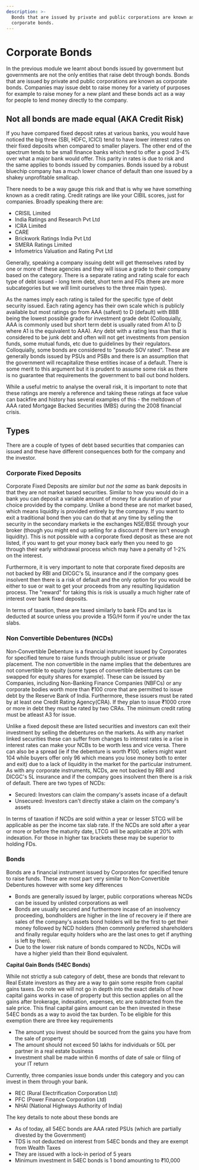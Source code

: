 ```yaml
---
description: >-
  Bonds that are issued by private and public corporations are known as
  corporate bonds.
---
```


# Corporate Bonds

In the previous module we learnt about bonds issued by government but governments are not the only entities that raise debt through bonds. Bonds that are issued by private and public corporations are known as corporate bonds. Companies may issue debt to raise money for a variety of purposes for example to raise money for a new plant and these bonds act as a way for people to lend money directly to the company.

## Not all bonds are made equal \(AKA Credit Risk\)

If you have compared fixed deposit rates at various banks, you would have noticed the big three \(SBI, HDFC, ICICI\) tend to have lower interest rates on their fixed deposits when compared to smaller players. The other end of the spectrum tends to be small finance banks which tend to offer a good 3-4% over what a major bank would offer. This parity in rates is due to risk and the same applies to bonds issued by companies. Bonds issued by a robust bluechip company has a much lower chance of default than one issued by a shakey unprofitable smallcap.

There needs to be a way gauge this risk and that is why we have something known as a credit rating. Credit ratings are like your CIBIL scores, just for companies. Broadly speaking there are:

* CRISIL Limited
* India Ratings and Research Pvt Ltd
* ICRA Limited
* CARE
* Brickwork Ratings India Pvt Ltd
* SMERA Ratings Limited
* Infometrics Valuation and Rating Pvt Ltd

Generally, speaking a company issuing debt will get themselves rated by one or more of these agencies and they will issue a grade to their company based on the category. There is a separate rating and rating scale for each type of debt issued - long term debt, short term and FDs \(there are more subcategories but we will limit ourselves to the three main types\).

As the names imply each rating is tailed for the specific type of debt security issued. Each rating agency has their own scale which is publicly available but most ratings go from AAA \(safest\) to D \(default\) with BBB being the lowest possible grade for investment grade debt \(Colloquially, AAA is commonly used but short term debt is usually rated from A1 to D where A1 is the equivalent to AAA\). Any debt with a rating less than that is considered to be junk debt and often will not get investments from pension funds, some mutual funds, etc due to guidelines by their regulators. Colloquially, some bonds are considered to "pseudo SOV rated". These are generally bonds issued by PSUs and PSBs and there is an assumption that the government will recapitalize these entities incase of a default. There is some merit to this argument but it is prudent to assume some risk as there is no guarantee that requirements the government to bail out bond holders.

While a useful metric to analyse the overall risk, it is important to note that these ratings are merely a reference and taking these ratings at face value can backfire and history has several examples of this - the meltdown of AAA rated Mortgage Backed Securities \(MBS\) during the 2008 financial crisis.

## Types

There are a couple of types of debt based securities that companies can issued and these have different consequences both for the company and the investor.

### Corporate Fixed Deposits

Corporate Fixed Deposits are _similar but not the same_ as bank deposits in that they are not market based securities. Similar to how you would do in a bank you can deposit a variable amount of money for a duration of your choice provided by the company. Unlike a bond these are not market based, which means liquidity is provided entirely by the company. If you want to exit a traditional bond then you can do that at any time by selling the security in the secondary markets ie the exchanges NSE/BSE through your broker \(though you might end up selling for a discount if there isn't enough liquidity\). This is not possible with a corporate fixed deposit as these are not listed, if you want to get your money back early then you need to go through their early withdrawal process which may have a penalty of 1-2% on the interest.

Furthermore, it is very important to note that corporate fixed deposits are not backed by RBI and DICGC's 5L insurance and if the company goes insolvent then there is a risk of default and the only option for you would be either to sue or wait to get your proceeds from any resulting liquidation process. The "reward" for taking this is risk is usually a much higher rate of interest over bank fixed deposits.

In terms of taxation, these are taxed similarly to bank FDs and tax is deducted at source unless you provide a 15G/H form if you're under the tax slabs.

### Non Convertible Debentures \(NCDs\)

Non‐Convertible Debenture is a financial instrument issued by Corporates for specified tenure to raise funds through public issue or private placement. The non convertible in the name implies that the debentures are not convertible to equity \(some types of convertible debentures can be swapped for equity shares for example\). These can be issued by Companies, including Non-Banking Finance Companies \(NBFCs\) or any corporate bodies worth more than ₹100 crore that are permitted to issue debt by the Reserve Bank of India. Furthermore, these issuers must be rated by at least one Credit Rating Agency\(CRA\). If they plan to issue ₹1000 crore or more in debt they must be rated by two CRAs. The minimum credit rating must be atleast A3 for issue.

Unlike a fixed deposit these are listed securities and investors can exit their investment by selling the debentures on the markets. As with any market linked securities these can suffer from changes to interest rates ie a rise in interest rates can make your NCBs to be worth less and vice versa. There can also be a spread \(ie if the debenture is worth ₹100, sellers might want 104 while buyers offer only 96 which means you lose money both to enter and exit\) due to a lack of liquidity in the market for the particular instrument. As with any corporate instruments, NCDs, are not backed by RBI and DICGC's 5L insurance and if the company goes insolvent then there is a risk of default. There are two types of NCDs:

* Secured: Investors can claim the company's assets incase of a default
* Unsecured: Investors can't directly stake a claim on the company's assets 

In terms of taxation if NCDs are sold within a year or lesser STCG will be applicable as per the income tax slab rate. If the NCDs are sold after a year or more or before the maturity date, LTCG will be applicable at 20% with indexation. For those in higher tax brackets these may be superior to holding FDs.

### Bonds

Bonds are a financial instrument issued by Corporates for specified tenure to raise funds. These are most part very similar to Non‐Convertible Debentures however with some key differences

* Bonds are generally issued by larger, public corporations whereas NCDs can be issued by unlisted corporations as well
* Bonds are usually secured and furthermore incase of an insolvency proceeding, bondholders are higher in the line of recovery ie if there are sales of the company's assets bond holders will be the first to get their money followed by NCD holders \(then commonly preferred shareholders and finally regular equity holders who are the last ones to get if anything is left by then\).
* Due to the lower risk nature of bonds compared to NCDs, NCDs will have a higher yield than their Bond equivalent.

**Capital Gain Bonds \(54EC Bonds\)**

While not strictly a sub category of debt, these are bonds that relevant to Real Estate investors as they are a way to gain some respite from capital gains taxes. Do note we will not go in depth into the exact details of how capital gains works in case of property but this section applies on all the gains after brokerage, indexation, expenses, etc are subtracted from the sale price. This final capital gains amount can be then invested in these 54EC bonds as a way to avoid the tax burden. To be eligible for this exemption there are three key requirements

* The amount you invest should be sourced from the gains you have from the sale of property
* The amount should not exceed 50 lakhs for individuals or 50L per partner in a real estate business
* Investment shall be made within 6 months of date of sale or filing of your IT return

Currently, three companies issue bonds under this category and you can invest in them through your bank.

* REC \(Rural Electrification Corporation Ltd\)
* PFC \(Power Finance Corporation Ltd\) 
* NHAI \(National Highways Authority of India\)

The key details to note about these bonds are

* As of today, all 54EC bonds are AAA rated PSUs \(which are partially divested by the Government\)
* TDS is not deducted on interest from 54EC bonds and they are exempt from Wealth Taxes
* They are issued with a lock-in period of 5 years
* Minimum investment in 54EC bonds is 1 bond amounting to ₹10,000 

